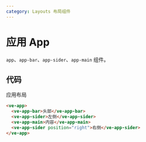 ```yaml
---
category: Layouts 布局组件
---
```


# 应用 App

`app`、`app-bar`、`app-sider`、`app-main` 组件。

## 代码

应用布局

```html
<ve-app>
  <ve-app-bar>头部</ve-app-bar>
  <ve-app-sider>左侧</ve-app-sider>
  <ve-app-main>内容</ve-app-main> 
  <ve-app-sider position="right">右侧</ve-app-sider>
</ve-app>
```